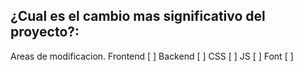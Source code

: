 ## ¿Cual es el cambio mas significativo del proyecto?:

Areas de modificacion.
Frontend [ ]
Backend [ ]
CSS [ ]
JS [ ]
Font [ ]

